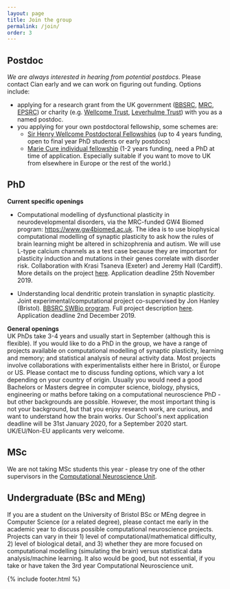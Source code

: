 ```yaml
---
layout: page
title: Join the group
permalink: /join/
order: 3
---
```


## Postdoc
*We are always interested in hearing from potential postdocs*. Please contact Cian early and we can work on figuring out funding. Options include:
- applying for a research grant from the UK government ([BBSRC](https://bbsrc.ukri.org/funding/), [MRC](https://mrc.ukri.org/funding/), [EPSRC](https://epsrc.ukri.org/funding/)) or charity (e.g. [Wellcome Trust](https://wellcome.ac.uk/funding), [Leverhulme Trust](https://www.leverhulme.ac.uk/schemes-at-a-glance)) with you as a named postdoc.
- you applying for your own postdoctoral fellowship, some schemes are:
   - [Sir Henry Wellcome Postdoctoral Fellowships](https://wellcome.ac.uk/funding/schemes/sir-henry-wellcome-postdoctoral-fellowships) (up to 4 years funding, open to final year PhD students or early postdocs)
   - [Marie Cure individual fellowship](https://ec.europa.eu/research/mariecurieactions/actions/individual-fellowships_en) (1-2 years funding, need a PhD at time of application. Especially suitable if you want to move to UK from elsewhere in Europe or the rest of the world.)

## PhD
**Current specific openings**  

- Computational modelling of dysfunctional plasticity in neurodevelopmental disorders, via the MRC-funded GW4 Biomed program: <https://www.gw4biomed.ac.uk>. The idea is to use biophysical computational modelling of synaptic plasticity to ask how the rules of brain learning might be altered in schizophrenia and autism. We will use L-type calcium channels as a test case because they are important for plasticity induction and mutations in their genes correlate with disorder risk. Collaboration with Krasi Tsaneva (Exeter) and Jeremy Hall (Cardiff). More details on the project [here](https://www.gw4biomed.ac.uk/wp-content/uploads/sites/9/2019/09/Computational-modelling-of-dysfunctional-synaptic-plasticity-in-neuropsychiatric-disorders.pdf). Application deadline 25th November 2019.

- Understanding local dendritic protein translation in synaptic plasticity. Joint experimental/computational project co-supervised by Jon Hanley (Bristol). [BBSRC SWBio program](https://www.swbio.ac.uk). Full project description [here](https://cpb-eu-w2.wpmucdn.com/blogs.bristol.ac.uk/dist/f/373/files/2019/10/swbio-20-project-42.pdf). Application deadline 2nd December 2019.

**General openings**  
UK PhDs take 3-4 years and usually start in September (although this is flexible). If you would like to do a PhD in the group, we have a range of projects available on computational modelling of synaptic plasticity, learning and memory; and statistical analysis of neural activity data. Most projects involve collaborations with experimentalists either here in Bristol, or Europe or US. Please contact me to discuss funding options, which vary a lot depending on your country of origin. Usually you would need a good Bachelors or Masters degree in computer science, biology, physics, engineering or maths before taking on a computational neuroscience PhD - but other backgrounds are possible. However, the most important thing is not your background, but that you enjoy research work, are curious, and want to understand how the brain works. Our School's next application deadline will be 31st January 2020, for a September 2020 start. UK/EU/Non-EU applicants very welcome.

## MSc
We are not taking MSc students this year - please try one of the other supervisors in the [Computational Neuroscience Unit](https://bristolcnu.github.io).

## Undergraduate (BSc and MEng)
If you are a student on the University of Bristol BSc or MEng degree in Computer Science (or a related degree), please contact me early in the academic year to discuss possible computational neuroscience projects. Projects can vary in their 1) level of computational/mathematical difficulty, 2) level of biological detail, and 3) whether they are more focused on computational modelling (simulating the brain) versus statistical data analysis/machine learning. It also would be good, but not essential, if you take or have taken the 3rd year Computational Neuroscience unit.

{% include footer.html %}
